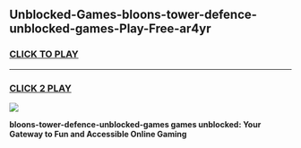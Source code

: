 
## Unblocked-Games-bloons-tower-defence-unblocked-games-Play-Free-ar4yr
<h3>
<a href="https://premium76.site?title=bloons-tower-defence-unblocked-games&ref=10A">CLICK TO PLAY</a></h3>
<hr>

<h3>
<a href="https://premium76.site?title=bloons-tower-defence-unblocked-games&ref=10A">CLICK 2 PLAY</a>
  
</h3>

<a href="https://premium76.site?title=bloons-tower-defence-unblocked-games&ref=10A"><img src="https://clearcache.store/games.png"></a>


**bloons-tower-defence-unblocked-games games unblocked: Your Gateway to Fun and Accessible Online Gaming**
